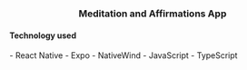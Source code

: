 <h3 align="center">Meditation and Affirmations App</h3>
<h4>Technology used</h4>
-   React Native
-   Expo
-   NativeWind
-   JavaScript
-   TypeScript

